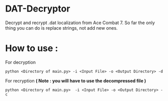 # DAT-Decryptor

Decrypt and recrypt .dat localization from Ace Combat 7. So far the only thing you can do is replace strings, not add new ones.

# How to use :
For decryption
```
python <Directory of main.py> -i <Input File> -o <Output Directory> -d
```

For recryption **( Note : you will have to use the decompressed file )**
```
python <Directory of main.py>  -i <Input File> -o <Output Directory> -c
```
